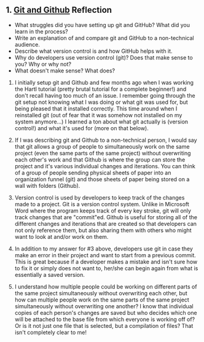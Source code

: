 ## 1. [Git and Github](1_get_started/readme.md) Reflection

* What struggles did you have setting up git and GitHub? What did you learn in the process?
* Write an explanation of and compare git and GitHub to a non-technical audience. 
* Describe what version control is and how GitHub helps with it.
* Why do developers use version control (git)? Does that make sense to you? Why or why not?
* What doesn't make sense? What does?

1. I initially setup git and Github and few months ago when I was working the Hartl tutorial (pretty brutal tutorial for a complete beginner!) and don't recall having too much of an issue. I remember going through the git setup not knowing what I was doing or what git was used for, but being pleased that it installed correctly. This time around when I reinstalled git (out of fear that it was somehow not installed on my system anymore...)  I learned a ton about what git actually is (version control!) and what it's used for (more on that below).

2. If I was describing git and Github to a non-technical person, I would say that git allows a group of people to simultaneously work on the same project (even the same parts of the same project) without overwriting each other's work and that Github is where the group can store the project and it's various individual changes and iterations. You can think of a group of people sending physical sheets of paper into an organization funnel (git) and those sheets of paper being stored on a wall with folders (Github).

3. Version control is used by developers to keep track of the changes made to a project. Git is a version control system. Unlike in Microsoft Word where the program keeps track of every key stroke, git will only track changes that are "commit"ed. Github is useful for storing all of the different changes and iterations that are created so that developers can not only reference them, but also sharing them with others who might want to look at and/or work on them.

4. In addition to my answer for #3 above, developers use git in case they make an error in their project and want to start from a previous commit. This is great because if a developer makes a mistake and isn't sure how to fix it or simply does not want to, her/she can begin again from what is essentially a saved version.

5. I understand how multiple people could be working on different parts of the same project simultaneously without overwriting each other, but how can multiple people work on the same parts of the same project simultaneously without overwriting one another? I know that individual copies of each person's changes are saved but who decides which one will be attached to the base file from which everyone is working off of? Or is it not just one file that is selected, but a compilation of files? That isn't completely clear to me!

